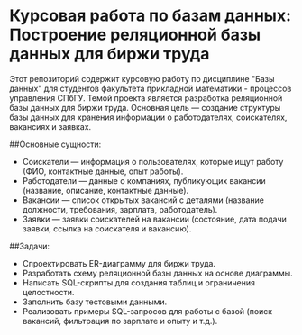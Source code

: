 # Курсовая работа по базам данных: Построение реляционной базы данных для биржи труда

Этот репозиторий содержит курсовую работу по дисциплине "Базы данных" для студентов факультета прикладной математики - процессов управления СПбГУ. Темой проекта является разработка реляционной базы данных для биржи труда. Основная цель — создание структуры базы данных для хранения информации о работодателях, соискателях, вакансиях и заявках.

##Основные сущности:
- Соискатели — информация о пользователях, которые ищут работу (ФИО, контактные данные, опыт работы).
- Работодатели — данные о компаниях, публикующих вакансии (название, описание, контактные данные).
- Вакансии — список открытых вакансий с деталями (название должности, требования, зарплата, работодатель).
- Заявки — заявки соискателей на вакансии (состояние, дата подачи заявки, ссылка на соискателя и вакансию).

##Задачи:
- Спроектировать ER-диаграмму для биржи труда.
- Разработать схему реляционной базы данных на основе диаграммы.
- Написать SQL-скрипты для создания таблиц и ограничения целостности.
- Заполнить базу тестовыми данными.
- Реализовать примеры SQL-запросов для работы с базой (поиск вакансий, фильтрация по зарплате и опыту и т.д.).
